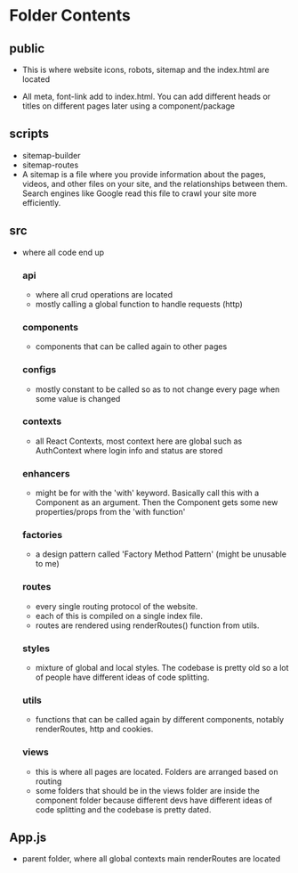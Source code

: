 # Folder Contents

## public

- This is where website icons, robots, sitemap and the index.html are located

- All meta, font-link add to index.html. You can add different heads or titles on different pages later using a component/package

## scripts

- sitemap-builder
- sitemap-routes
- A sitemap is a file where you provide information about the pages, videos, and other files on your site, and the relationships between them. Search engines like Google read this file to crawl your site more efficiently.

## src

- where all code end up

  ### api

  - where all crud operations are located
  - mostly calling a global function to handle requests (http)

  ### components

  - components that can be called again to other pages

  ### configs

  - mostly constant to be called so as to not change every page when some value is changed

  ### contexts

  - all React Contexts, most context here are global such as AuthContext where login info and status are stored

  ### enhancers

  - might be for with the 'with' keyword. Basically call this with a Component as an argument. Then the Component gets some new properties/props from the 'with function'

  ### factories

  - a design pattern called 'Factory Method Pattern' (might be unusable to me)

  ### routes

  - every single routing protocol of the website.
  - each of this is compiled on a single index file.
  - routes are rendered using renderRoutes() function from utils.

  ### styles

  - mixture of global and local styles. The codebase is pretty old so a lot of people have different ideas of code splitting.

  ### utils

  - functions that can be called again by different components, notably renderRoutes, http and cookies.

  ### views

  - this is where all pages are located. Folders are arranged based on routing
  - some folders that should be in the views folder are inside the component folder because different devs have different ideas of code splitting and the codebase is pretty dated.

## App.js

- parent folder, where all global contexts main renderRoutes are located
